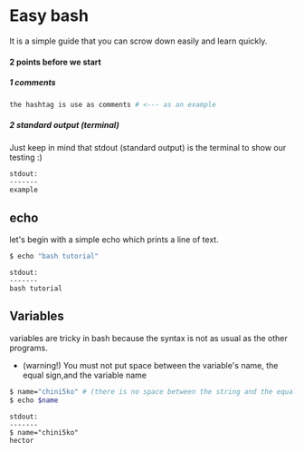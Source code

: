 # Easy bash
It is a simple guide that you can scrow down easily and learn quickly.

#### 2 points before we start 

##### 1 comments 
```bash 
the hashtag is use as comments # <--- as an example 
```

##### 2 standard output (terminal)
Just keep in mind that stdout (standard output) is the terminal to show our testing :)  

```
stdout:
-------
example
```

## echo

let's begin with a simple echo which prints a line of text. 

```bash
$ echo "bash tutorial"
```

```
stdout:
-------
bash tutorial 
```

## Variables
variables are tricky in bash because the syntax is not as usual as the other programs. 
-  (warning!) You must not put space between the variable's name, the equal sign,and the variable name 
```bash
$ name="chini5ko" # (there is no space between the string and the equal sign !)
$ echo $name
```
```
stdout:
-------
$ name="chini5ko"
hector  
```






